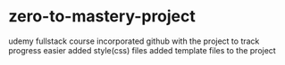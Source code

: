 # zero-to-mastery-project
udemy fullstack course
incorporated github with the project to track progress easier
added style(css) files
added template files to the project

